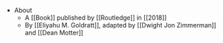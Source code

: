 - About
	- A [[Book]] published by [[Routledge]] in [[2018]]
	- By [[Eliyahu M. Goldratt]], adapted by [[Dwight Jon Zimmerman]] and [[Dean Motter]]